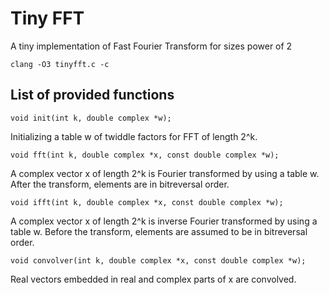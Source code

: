 # Tiny FFT
A tiny implementation of Fast Fourier Transform for sizes power of 2

    clang -O3 tinyfft.c -c

## List of provided functions

    void init(int k, double complex *w);

Initializing a table w of twiddle factors for FFT of length 2^k.

    void fft(int k, double complex *x, const double complex *w);

A complex vector x of length 2^k is Fourier transformed by using a table w. After the transform, elements are in bitreversal order.

    void ifft(int k, double complex *x, const double complex *w);

A complex vector x of length 2^k is inverse Fourier transformed by using a table w. Before the transform, elements are assumed to be in bitreversal order.

    void convolver(int k, double complex *x, const double complex *w);

Real vectors embedded in real and complex parts of x are convolved.


